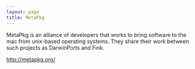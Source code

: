 ```yaml
---
layout: page
title: MetaPkg
---
```


MetaPkg is an alliance of developers that works to bring software to the mac from unix-based operating systems. They share their work between such projects as DarwinPorts and Fink.

http://metapkg.org/

